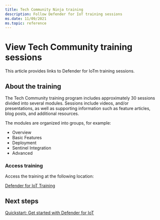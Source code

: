 ```yaml
---
title: Tech Community Ninja training
description: Follow Defender for IoT training sessions
ms.date: 11/09/2021
ms.topic: reference
---
```


# View Tech Community training sessions

This article provides links to Defender for IoTm training sessions.

## About the training

The Tech Community training program includes approximately 30 sessions divided into several modules. Sessions include videos, and/or presentations, as well as supporting information such as feature articles, blog posts, and additional resources.

The modules are organized into groups, for example:

- Overview
- Basic Features
- Deployment
- Sentinel Integration
- Advanced  

### Access training

Access the training at the following location:

[Defender for IoT Training](https://go.microsoft.com/fwlink/?linkid=2167929)

## Next steps

[Quickstart: Get started with Defender for IoT](getting-started.md#quickstart-get-started-with-defender-for-iot)
